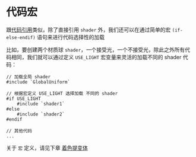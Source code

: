 # 代码宏

跟[代码引用](./shader_include.md)类似，除了直接引用 `shader` 外，我们还可以在通过简单的宏 `(if-else-endif)` 语句来进行代码选择性的加载

比如，要创建两个材质球 `shader`，一个接受光，一个不接受光，除此之外所有代码相同，我们就可以通过定义 `USE_LIGHT` 宏变量来灵活的加载不同的 shader 代码：

```wgsl
// 加载全局 shader
#include `GlobalUniform`

// 根据宏定义 USE_LIGHT 选择加载 不同的 shader
#if USE_LIGHT
    #include `shader1`
#else
    #include `shader2`
#endif

// 其他代码
...
```

关于 `宏` 定义，请见下章 [着色提变体](./shader_variants.md)